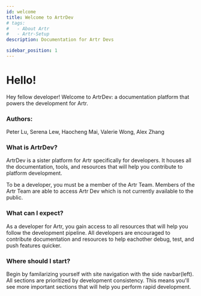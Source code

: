 ```yaml
---
id: welcome
title: Welcome to ArtrDev
# tags:
#   - About Artr
#   - Artr-Setup
description: Documentation for Artr Devs

sidebar_position: 1
---
```


# Hello!

Hey fellow developer! Welcome to ArtrDev: a documentation platform that powers the development for Artr.

### Authors:

Peter Lu,  Serena Lew, Haocheng Mai, Valerie Wong, Alex Zhang



### What is ArtrDev?

ArtrDev is a sister platform for Artr specifically for developers. It houses all the documentation, tools, and resources that will help you contribute to platform development. 

To be a developer, you must be a member of the Artr Team. Members of the Artr Team are able to access Artr Dev which is not currently available to the public.

### What can I expect?

As a developer for Artr, you gain access to all resources that will help you follow the development pipeline. All developers are encouraged to contribute documentation and resources to help eachother debug, test, and push features quicker.

### Where should I start?

Begin by familarizing yourself with site navigation with the side navbar(left). All sections are prioritized by development consistency. This means you'll see more important sections that will help you perform rapid development.  





